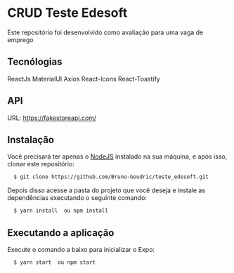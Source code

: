 # CRUD Teste Edesoft

Este repositório foi desenvolvido como avaliação para uma vaga de emprego

## Tecnólogias

ReactJs
MaterialUI
Axios
React-Icons
React-Toastify

## API

URL: https://fakestoreapi.com/

## Instalação

Você precisará ter apenas o [NodeJS](https://nodejs.org) instalado na sua máquina, e após isso, clonar este repositório:

```sh
  $ git clone https://github.com/Bruno-Goudric/teste_edesoft.git
```

Depois disso acesse a pasta do projeto que você deseja e instale as dependências executando o seguinte comando:

```sh
  $ yarn install  ou npm install
```

## Executando a aplicação

Execute o comando a baixo para inicializar o Expo:

```sh
  $ yarn start  ou npm start
```
